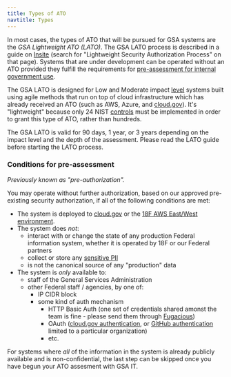 ```yaml
---
title: Types of ATO
navtitle: Types
---
```


In most cases, the types of ATO that will be pursued for GSA systems are the *GSA Lightweight ATO (LATO)*. The GSA LATO process is described in a guide on [Insite](https://insite.gsa.gov/portal/content/627230) (search for "Lightweight Security Authorization Process" on that page). Systems that are under development can be operated without an ATO provided they fulfill the requirements for [pre-assessment for internal government use](#conditions-for-pre-assessment).

The GSA LATO is designed for Low and Moderate impact [level](../levels/) systems built using agile methods that run on top of cloud infrastructure which has already received an ATO (such as AWS, Azure, and [cloud.gov](https://cloud.gov)). It's "lightweight" because only 24 NIST [controls](../controls/) must be implemented in order to grant this type of ATO, rather than hundreds. 

The GSA LATO is valid for 90 days, 1 year, or 3 years depending on the impact level and the depth of the assessment. Please read the LATO guide before starting the LATO process.

### Conditions for pre-assessment

_Previously known as "pre-authorization"._

You may operate without further authorization, based on our approved pre-existing security authorization, if all of the following conditions are met:

* The system is deployed to [cloud.gov](https://cloud.gov) or the [18F AWS East/West environment](../../infrastructure/aws/).
* The system does _not_:
    * interact with or change the state of any production Federal information system, whether it is operated by 18F or our Federal partners
    * collect or store any [sensitive PII](../../security/pii)
    * is not the canonical source of any "production" data
* The system is _only_ available to:
    * staff of the General Services Administration
    * other Federal staff / agencies, by one of:
        * IP CIDR block
        * some kind of auth mechanism
            * HTTP Basic Auth (one set of credentials shared amonst the team is fine - please send them through [Fugacious](https://fugacious.18f.gov/))
            * OAuth ([cloud.gov authentication](https://docs.cloud.gov/apps/leveraging-authentication/), or [GitHub authentication](https://developer.github.com/v3/oauth/) limited to a particular organization)
            * etc.

For systems where _all_ of the information in the system is already publicly available and is non-confidential, the last step can be skipped once you have begun your ATO assesment with GSA IT.
